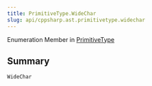 ```yaml
---
title: PrimitiveType.WideChar
slug: api/cppsharp.ast.primitivetype.widechar
---
```

Enumeration Member in [PrimitiveType](/api/cppsharp/ast/primitivetype)

## Summary



```csharp
WideChar
```

